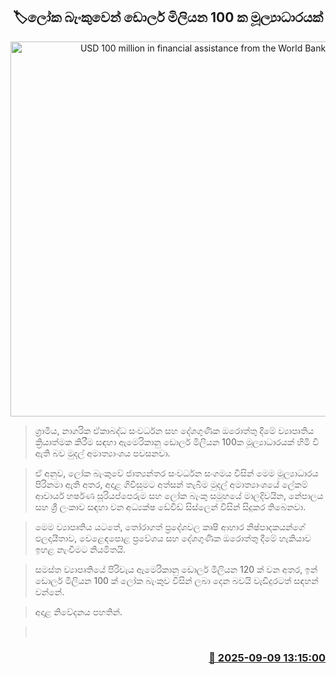 <p align='center'><b><h2 align='center' title='USD 100 million in financial assistance from the World Bank'>🏷ලෝක බැංකුවෙන් ඩොලර් මිලියන 100 ක මූල්‍යාධාරයක්</h2></b></p>
<p align='center'><img src='https://helakuru.sgp1.cdn.digitaloceanspaces.com/esana/images/lib/world-bank-1[1].jpg' width='600' alt='USD 100 million in financial assistance from the World Bank'></p>

> ග්‍රාමීය, නාගරික ඒකාබද්ධ සංවර්ධන සහ දේශගුණික ඔරොත්තු දීමේ ව්‍යාපෘතිය ක්‍රියාත්මක කිරීම සඳහා ඇමෙරිකානු ඩොලර් මිලියන 100ක මූල්‍යාධාරයක් හිමි වී ඇති බව මුදල් අමාත්‍යාංශය පවසනවා.

> ඒ අනුව, ලෝක බැංකුවේ ජාත්‍යන්තර සංවර්ධන සංගමය විසින් මෙම මූල්‍යාධාරය පිරිනමා ඇති අතර, අදාළ ගිවිසුමට අත්සන් තැබීම මුදල් අමාත්‍යාංශයේ ලේකම් ආචාර්ය හර්ෂණ සූරියප්පෙරුම සහ ලෝක බැංකු සමූහයේ මාලදිවයින, නේපාලය සහ ශ්‍රී ලංකාව සඳහා වන අධ්‍යක්ෂ ඩේවිඩ් සිස්ලෙන් විසින් සිදුකර තිබෙනවා.

> මෙම ව්‍යාපෘතිය යටතේ, තෝරාගත් ප්‍රදේශවල කෘෂි ආහාර නිෂ්පාදකයන්ගේ ඵලදායීතාව, වෙළෙඳපොළ ප්‍රවේශය සහ දේශගුණික ඔරොත්තු දීමේ හැකියාව ඉහළ නැංවීමට නියමිතයි.

> සමස්ත ව්‍යාපෘතියේ පිරිවැය ඇමෙරිකානු ඩොලර් මිලියන 120 ක් වන අතර, ඉන් ඩොලර් මිලියන 100 ක් ලෝක බැංකුව විසින් ලබා දෙන බවයි වැඩිදුරටත් සඳහන් වන්නේ.

> අදාළ නිවේදනය පහතින්.

>  



<h3 align='right'><a href='https://www.helakuru.lk/esana/p/113449/'>📅 2025-09-09 13:15:00</a></h3>
